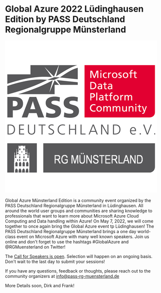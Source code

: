 # Global Azure 2022 Lüdinghausen Edition by PASS Deutschland Regionalgruppe Münsterland

[![PASS Deutschland Regionalgruppe Münsterland](passrgmuensterland.png "Visit us here!")](https://www.sqlpass.de/)

Global Azure Münsterland Edition is a community event organized by the PASS Deutschland Regionalgruppe Münsterland in Lüdinghausen.
All around the world user groups and communities are sharing knowledge to professionals that want to learn more about Microsoft Azure Cloud Computing and Data handling within Azure!
On May 7, 2022, we will come together to once again bring the Global Azure event tp Lüdinghausen! The PASS Deutschland Regionalgruppe Münsterland brings a one day world-class event on Microsoft Azure with many well known speakers. Join us online and don't forget to use the hashtags #GlobalAzure and @RGMuensterland on Twitter!


The [Call for Speakers is open](https://sessionize.com/global-azure-ludinghausen-2022/). Selection will happen on an ongoing basis. Don't wait to the last day to submit your sessions! 


If you have any questions, feedback or thoughts, please reach out to the community organizers at info@pass-rg-muensterland.de

More Details soon, Dirk and Frank!
